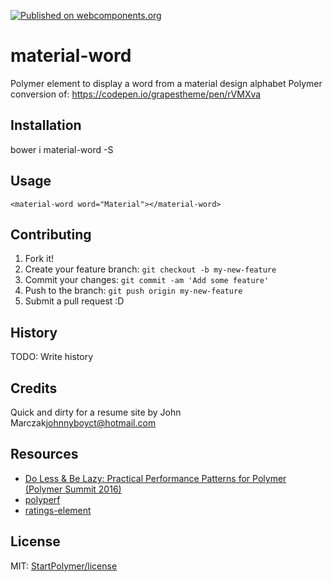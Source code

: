 [![Published on webcomponents.org](https://img.shields.io/badge/webcomponents.org-published-blue.svg)](https://beta.webcomponents.org/element/owner/my-element)

# material-word
Polymer element to display a word from a material design alphabet
Polymer conversion of: https://codepen.io/grapestheme/pen/rVMXva


## Installation

bower i material-word -S


## Usage




<!--
```
<custom-element-demo height="600">
<template>
<link rel="import" href="material-word.html">
<material-word word="Material"></material-word>
</template>
</custom-element-demo>
```
-->
```
<material-word word="Material"></material-word>
```

## Contributing

1. Fork it!
2. Create your feature branch: `git checkout -b my-new-feature`
3. Commit your changes: `git commit -am 'Add some feature'`
4. Push to the branch: `git push origin my-new-feature`
5. Submit a pull request :D

## History

TODO: Write history

## Credits

Quick and dirty for a resume site by John Marczak<johnnyboyct@hotmail.com>


## Resources

- [Do Less & Be Lazy: Practical Performance Patterns for Polymer (Polymer Summit 2016)](https://youtu.be/hHC9EOJzrQk?t=16m10s)
- [polyperf](https://github.com/PolymerLabs/polyperf)
- [ratings-element](https://github.com/PolymerLabs/polyperf/tree/ratings-element/elements/ratings-element)

## License

MIT: [StartPolymer/license](https://github.com/StartPolymer/license)


[webcomponents-image]: https://img.shields.io/badge/webcomponents.org-published-blue.svg
[webcomponents-url]: https://beta.webcomponents.org/element/StartPolymer/s-rating
[webcomponents-demo]: https://beta.webcomponents.org/element/StartPolymer/s-rating/demo/demo/index.html
